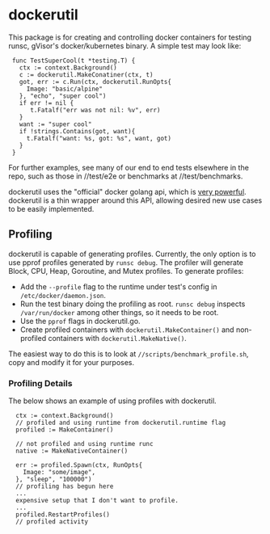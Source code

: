# dockerutil

This package is for creating and controlling docker containers for testing
runsc, gVisor's docker/kubernetes binary. A simple test may look like:

```
 func TestSuperCool(t *testing.T) {
   ctx := context.Background()
   c := dockerutil.MakeConatiner(ctx, t)
   got, err := c.Run(ctx, dockerutil.RunOpts{
     Image: "basic/alpine"
   }, "echo", "super cool")
   if err != nil {
      t.Fatalf("err was not nil: %v", err)
   }
   want := "super cool"
   if !strings.Contains(got, want){
     t.Fatalf("want: %s, got: %s", want, got)
   }
 }
```

For further examples, see many of our end to end tests elsewhere in the repo,
such as those in //test/e2e or benchmarks at //test/benchmarks.

dockerutil uses the "official" docker golang api, which is
[very powerful](https://godoc.org/github.com/docker/docker/client). dockerutil
is a thin wrapper around this API, allowing desired new use cases to be easily
implemented.

## Profiling

dockerutil is capable of generating profiles. Currently, the only option is to
use pprof profiles generated by `runsc debug`. The profiler will generate Block,
CPU, Heap, Goroutine, and Mutex profiles. To generate profiles:

*   Add the `--profile` flag to the runtime under test's config in
    `/etc/docker/daemon.json`.
*   Run the test binary doing the profiling as root. `runsc debug` inspects
    `/var/run/docker` among other things, so it needs to be root.
*   Use the `pprof` flags in dockerutil.go.
*   Create profiled containers with `dockerutil.MakeContainer()` and
    non-profiled containers with `dockerutil.MakeNative()`.

The easiest way to do this is to look at `//scripts/benchmark_profile.sh`, copy
and modify it for your purposes.

### Profiling Details

The below shows an example of using profiles with dockerutil.

```
  ctx := context.Background()
  // profiled and using runtime from dockerutil.runtime flag
  profiled := MakeContainer()

  // not profiled and using runtime runc
  native := MakeNativeContainer()

  err := profiled.Spawn(ctx, RunOpts{
    Image: "some/image",
  }, "sleep", "100000")
  // profiling has begun here
  ...
  expensive setup that I don't want to profile.
  ...
  profiled.RestartProfiles()
  // profiled activity
```
